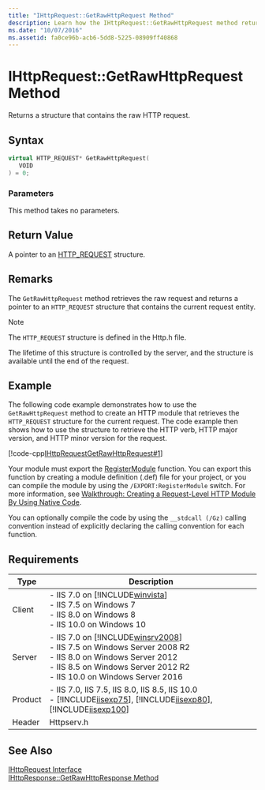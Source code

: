 ```yaml
---
title: "IHttpRequest::GetRawHttpRequest Method"
description: Learn how the IHttpRequest::GetRawHttpRequest method returns a structure that contains the raw HTTP request.
ms.date: "10/07/2016"
ms.assetid: fa0ce96b-acb6-5dd8-5225-08909ff40868
---
```

# IHttpRequest::GetRawHttpRequest Method
Returns a structure that contains the raw HTTP request.  
  
## Syntax  
  
```cpp  
virtual HTTP_REQUEST* GetRawHttpRequest(  
   VOID  
) = 0;  
```  
  
### Parameters  
 This method takes no parameters.  
  
## Return Value  
 A pointer to an [HTTP_REQUEST](https://go.microsoft.com/fwlink/?LinkId=56010) structure.  
  
## Remarks  
 The `GetRawHttpRequest` method retrieves the raw request and returns a pointer to an `HTTP_REQUEST` structure that contains the current request entity.  
  
> [!NOTE]
>  The `HTTP_REQUEST` structure is defined in the Http.h file.  
  
 The lifetime of this structure is controlled by the server, and the structure is available until the end of the request.  
  
## Example  
 The following code example demonstrates how to use the `GetRawHttpRequest` method to create an HTTP module that retrieves the `HTTP_REQUEST` structure for the current request. The code example then shows how to use the structure to retrieve the HTTP verb, HTTP major version, and HTTP minor version for the request.  
  
 [!code-cpp[IHttpRequestGetRawHttpRequest#1](../../../samples/snippets/cpp/VS_Snippets_IIS/IIS7/IHttpRequestGetRawHttpRequest/cpp/IHttpRequestGetRawHttpRequest.cpp#1)]  
  
 Your module must export the [RegisterModule](../../web-development-reference/native-code-api-reference/pfn-registermodule-function.md) function. You can export this function by creating a module definition (.def) file for your project, or you can compile the module by using the `/EXPORT:RegisterModule` switch. For more information, see [Walkthrough: Creating a Request-Level HTTP Module By Using Native Code](../../web-development-reference/native-code-development-overview/walkthrough-creating-a-request-level-http-module-by-using-native-code.md).  
  
 You can optionally compile the code by using the `__stdcall (/Gz)` calling convention instead of explicitly declaring the calling convention for each function.  
  
## Requirements  
  
|Type|Description|  
|----------|-----------------|  
|Client|-   IIS 7.0 on [!INCLUDE[winvista](../../wmi-provider/includes/winvista-md.md)]<br />-   IIS 7.5 on Windows 7<br />-   IIS 8.0 on Windows 8<br />-   IIS 10.0 on Windows 10|  
|Server|-   IIS 7.0 on [!INCLUDE[winsrv2008](../../wmi-provider/includes/winsrv2008-md.md)]<br />-   IIS 7.5 on Windows Server 2008 R2<br />-   IIS 8.0 on Windows Server 2012<br />-   IIS 8.5 on Windows Server 2012 R2<br />-   IIS 10.0 on Windows Server 2016|  
|Product|-   IIS 7.0, IIS 7.5, IIS 8.0, IIS 8.5, IIS 10.0<br />-   [!INCLUDE[iisexp75](../../web-development-reference/native-code-api-reference/includes/iisexp75-md.md)], [!INCLUDE[iisexp80](../../web-development-reference/native-code-api-reference/includes/iisexp80-md.md)], [!INCLUDE[iisexp100](../../web-development-reference/native-code-api-reference/includes/iisexp100-md.md)]|  
|Header|Httpserv.h|  
  
## See Also  
 [IHttpRequest Interface](../../web-development-reference/native-code-api-reference/ihttprequest-interface.md)   
 [IHttpResponse::GetRawHttpResponse Method](../../web-development-reference/native-code-api-reference/ihttpresponse-getrawhttpresponse-method.md)
